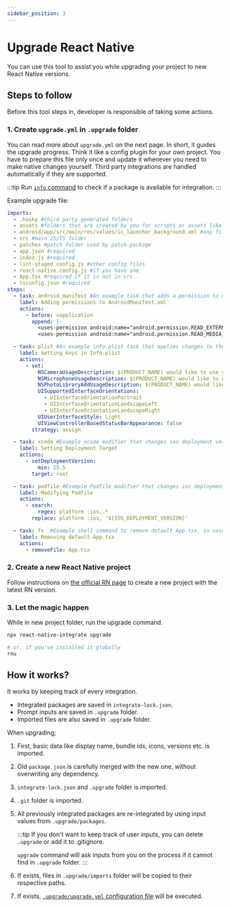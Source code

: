 ```yaml
---
sidebar_position: 3
---
```

# Upgrade React Native

You can use this tool to assist you while upgrading your project to new React Native versions.

## Steps to follow

Before this tool steps in, developer is responsible of taking some actions.

### 1. Create `upgrade.yml` in `.upgrade` folder

You can read more about `upgrade.yml` on the next page. In short, it guides the upgrade progress. Think it like a config plugin for your own project. You have to prepare this file only once and update it whenever you need to make native changes yourself. Third party integrations are handled automatically if they are supported.

:::tip
Run [`info` command](./info) to check if a package is available for integration.
:::
   
Example upgrade file:
```yml
imports:
  - .husky #third party generated folders
  - assets #folders that are created by you for scripts or assets like fonts images etc.
  - android/app/src/main/res/values/ic_launcher_background.xml #any files that do not come with default RN template
  - src #main JS/TS folder
  - patches #patch folder used by patch-package
  - app.json #required
  - index.js #required
  - lint-staged.config.js #other config files
  - react-native.config.js #if you have one
  - App.tsx #required if it is not in src
  - tsconfig.json #required
steps:
  - task: android_manifest #An example task that adds a permission to manifest that your app use
    label: Adding permissions to AndroidManifest.xml
    actions:
      - before: <application
        append: |-
          <uses-permission android:name="android.permission.READ_EXTERNAL_STORAGE" />
          <uses-permission android:name="android.permission.READ_MEDIA_IMAGES" />

  - task: plist #An example info.plist task that applies changes to the new info.plist
    label: Setting keys in Info.plist
    actions:
      - set:
          NSCameraUsageDescription: $(PRODUCT_NAME) would like to use your camera
          NSMicrophoneUsageDescription: $(PRODUCT_NAME) would like to use your microphone (for videos)
          NSPhotoLibraryAddUsageDescription: $(PRODUCT_NAME) would like to save photos to your photo gallery
          UISupportedInterfaceOrientations:
            - UIInterfaceOrientationPortrait
            - UIInterfaceOrientationLandscapeLeft
            - UIInterfaceOrientationLandscapeRight
          UIUserInterfaceStyle: Light
          UIViewControllerBasedStatusBarAppearance: false
        strategy: assign

  - task: xcode #Example xcode modifier that changes ios deployment version
    label: Setting Deployment Target
    actions:
      - setDeploymentVersion:
          min: 15.5
        target: root

  - task: podfile #Example Podfile modifier that changes ios deployment version
    label: Modifying Podfile
    actions:
      - search:
          regex: platform :ios,.*
        replace: platform :ios, '$[IOS_DEPLOYMENT_VERSION]'

  - task: fs  #Example shell command to remove detault App.tsx, in case you have it in src folder
    label: Removing default App.tsx
    actions:
      - removeFile: App.tsx
```

### 2. Create a new React Native project

Follow instructions on [the official RN page](https://reactnative.dev/docs/environment-setup#creating-a-new-application) to create a new project with the latest RN version.

### 3. Let the magic happen

While in new project folder, run the upgrade command.

```bash
npx react-native-integrate upgrade

# or, if you've installed it globally
rnu
```

## How it works?

It works by keeping track of every integration.

- Integrated packages are saved in `integrate-lock.json`.
- Prompt inputs are saved in `.upgrade` folder.
- Imported files are also saved in `.upgrade` folder.

When upgrading;
1. First, basic data like display name, bundle ids, icons, versions etc. is imported.
2. Old `package.json` is carefully merged with the new one, without overwriting any dependency.
3. `integrate-lock.json` and `.upgrade` folder is imported.
4. `.git` folder is imported.
5. All previously integrated packages are re-integrated by using input values from `.upgrade/packages`.

   :::tip
   If you don't want to keep track of user inputs, you can delete `.upgrade` or add it to .gitignore.

   `upgrade` command will ask inputs from you on the process if it cannot find in `.upgrade` folder.
   :::
6. If exists, files in `.upgrade/imports` folder will be copied to their respective paths.
7. If exists, [`.upgrade/upgrade.yml` configuration file](./upgrade/configuration) will be executed.
